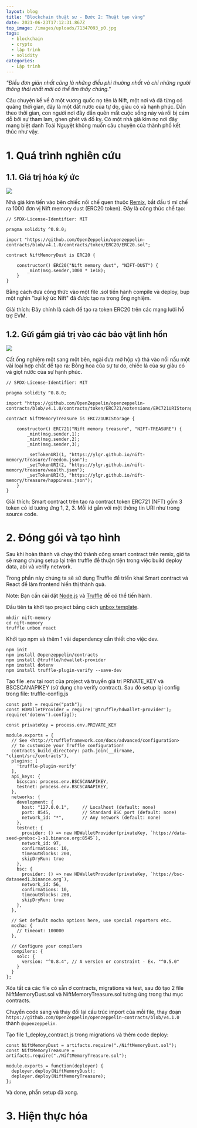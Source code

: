 ```yaml
---
layout: blog
title: "Blockchain thuật sư - Bước 2: Thuật tạo vàng"
date: 2021-06-23T17:12:31.867Z
top_image: /images/uploads/71347093_p0.jpg
tags:
  - blockchain
  - crypto
  - lập trình
  - solidity
categories:
  - Lập trình
---
```

*"Điều đơn giản nhất cũng là những điều phi thường nhất và chỉ những người thông thái nhất mới có thể tìm thấy chúng."*

Câu chuyện kể về ở một vương quốc nọ tên là Nift, một nơi và đã từng có quãng thời gian, đây là một đất nước của tự do, giàu có và hạnh phúc. Dần theo thời gian, con người nơi đây dần quên mất cuộc sống này và rồi bị cám dỗ bởi sự tham lam, ghen ghét và đố kỵ. Có một nhà giả kim nọ nơi đây mang biệt danh Toái Nguyệt không muốn câu chuyện của thành phố kết thúc như vậy.

<!-- more -->

# 1. Quá trình nghiên cứu

## 1.1. Giá trị hóa ký ức

![](/images/uploads/76405513_p0.jpg)

Nhà giả kim tiến vào bên chiếc nồi chế quen thuộc [Remix](https://remix.ethereum.org/), bắt đầu tỉ mỉ chế ra 1000 đơn vị Nift memory dust (ERC20 token). Đây là công thức chế tạo:

```
// SPDX-License-Identifier: MIT

pragma solidity ^0.8.0;

import "https://github.com/OpenZeppelin/openzeppelin-contracts/blob/v4.1.0/contracts/token/ERC20/ERC20.sol";

contract NiftMemoryDust is ERC20 {
    
    constructor() ERC20("Nift memory dust", "NIFT-DUST") {
        _mint(msg.sender,1000 * 1e18);
    }
}
```

Bằng cách đưa công thức vào một file .sol tiến hành compile và deploy, bụp một nghìn "bụi ký ức Nift" đã được tạo ra trong ống nghiệm.

Giải thích: Đây chính là cách để tạo ra token ERC20 trên các mạng lưới hỗ trợ EVM.

## 1.2. Gửi gắm giá trị vào các bảo vật linh hồn

![](/images/uploads/nift-memory-treasury.png)

Cất ống nghiệm một sang một bên, ngài đưa mở hộp và thả vào nồi nấu một vài loại hợp chất để tạo ra: Bông hoa của sự tư do, chiếc lá của sự giàu có và giọt nước của sự hạnh phúc.

```
// SPDX-License-Identifier: MIT

pragma solidity ^0.8.0;

import "https://github.com/OpenZeppelin/openzeppelin-contracts/blob/v4.1.0/contracts/token/ERC721/extensions/ERC721URIStorage.sol";

contract NiftMemoryTreasure is ERC721URIStorage {
    
    constructor() ERC721("Nift memory treasure", "NIFT-TREASURE") {
        _mint(msg.sender,1);
        _mint(msg.sender,2);
        _mint(msg.sender,3);
        
        _setTokenURI(1, "https://ylgr.github.io/nift-memory/treasure/freedom.json");
        _setTokenURI(2, "https://ylgr.github.io/nift-memory/treasure/wealth.json");
        _setTokenURI(3, "https://ylgr.github.io/nift-memory/treasure/happiness.json");
    }
}
```
Giải thích: Smart contract trên tạo ra contract token ERC721 (NFT) gồm 3 token có id tương ứng 1, 2, 3. Mỗi id gắn với một thông tin URI như trong source code.

# 2. Đóng gói và tạo hình

Sau khi hoàn thành và chạy thử thành công smart contract trên remix, giờ ta sẽ mang chúng setup lại trên truffle để thuận tiện trong việc build deploy data, abi và verify network.

Trong phần này chúng ta sẽ sử dụng Truffle để triển khai Smart contract và React để làm frontend hiển thị thành quả.

Note: Bạn cần cài đặt [Node.js](https://nodejs.org/en/download/package-manager/) và [Truffle](https://www.trufflesuite.com/docs/truffle/getting-started/installation) để có thể tiến hành.

Đầu tiên ta khởi tạo project bằng cách [unbox template](https://www.trufflesuite.com/boxes/react).

```
mkdir nift-memory
cd nift-memory
truffle unbox react 
```
Khởi tạo npm và thêm 1 vài dependency cần thiết cho việc dev.
```
npm init
npm install @openzeppelin/contracts
npm install @truffle/hdwallet-provider
npm install dotenv
npm install truffle-plugin-verify --save-dev
```
Tạo file .env tại root của project và truyền giá trị PRIVATE_KEY và BSCSCANAPIKEY (sử dụng cho verify contract). Sau đó setup lại config trong file: truffle-config.js
```
const path = require("path");
const HDWalletProvider = require('@truffle/hdwallet-provider');
require('dotenv').config();

const privateKey = process.env.PRIVATE_KEY

module.exports = {
  // See <http://truffleframework.com/docs/advanced/configuration>
  // to customize your Truffle configuration!
  contracts_build_directory: path.join(__dirname, "client/src/contracts"),
  plugins: [
    'truffle-plugin-verify'
  ],
  api_keys: {
    bscscan: process.env.BSCSCANAPIKEY,
    testnet: process.env.BSCSCANAPIKEY,
  },
  networks: {
    development: {
      host: "127.0.0.1",     // Localhost (default: none)
      port: 8545,            // Standard BSC port (default: none)
      network_id: "*",       // Any network (default: none)
    },
    testnet: {
      provider: () => new HDWalletProvider(privateKey, `https://data-seed-prebsc-1-s1.binance.org:8545`),
      network_id: 97,
      confirmations: 10,
      timeoutBlocks: 200,
      skipDryRun: true
    },
    bsc: {
      provider: () => new HDWalletProvider(privateKey, `https://bsc-dataseed1.binance.org`),
      network_id: 56,
      confirmations: 10,
      timeoutBlocks: 200,
      skipDryRun: true
    },
  },

  // Set default mocha options here, use special reporters etc.
  mocha: {
    // timeout: 100000
  },

  // Configure your compilers
  compilers: {
    solc: {
      version: "^0.8.4", // A version or constraint - Ex. "^0.5.0"
    }
  }
};

```
Xóa tất cả các file có sẵn ở contracts, migrations và test, sau đó tạo 2 file NiftMemoryDust.sol và NiftMemoryTreasure.sol tương ứng trong thư mục contracts.

Chuyển code sang và thay đổi lại cấu trúc import của mỗi file, thay đoạn `https://github.com/OpenZeppelin/openzeppelin-contracts/blob/v4.1.0` thành `@openzeppelin`.

Tạo file 1_deploy_contract.js trong migrations và thêm code deploy:

```
const NiftMemoryDust = artifacts.require("./NiftMemoryDust.sol");
const NiftMemoryTreasure = artifacts.require("./NiftMemoryTreasure.sol");

module.exports = function(deployer) {
  deployer.deploy(NiftMemoryDust);
  deployer.deploy(NiftMemoryTreasure);
};
```
Và done, phần setup đã xong.

# 3. Hiện thực hóa